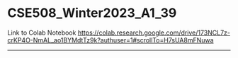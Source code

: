 # CSE508_Winter2023_A1_39
Link to Colab Notebook
https://colab.research.google.com/drive/173NCL7z-crKP4O-NmAL_ao1BYMdtTz9k?authuser=1#scrollTo=H7sUA8mFNuwa
___
